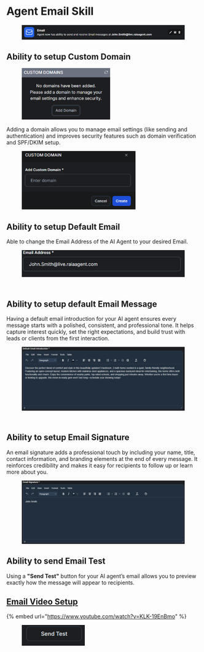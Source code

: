 # Agent Email Skill



<figure><img src="../.gitbook/assets/Screenshot 2025-07-20 055540 (2).png" alt=""><figcaption></figcaption></figure>

## Ability to setup Custom Domain

<figure><img src="../.gitbook/assets/image (127).png" alt="" width="230"><figcaption></figcaption></figure>

&#x20;Adding a domain allows you to manage email settings (like sending and authentication) and improves security features such as domain verification and SPF/DKIM setup.

<figure><img src="../.gitbook/assets/image (128).png" alt="" width="296"><figcaption></figcaption></figure>

## Ability to setup Default Email

Able to change the Email Address of the AI Agent to your desired Email.

<figure><img src="../.gitbook/assets/image (122).png" alt=""><figcaption></figcaption></figure>

\
Ability to setup default Email Message
--------------------------------------

Having a default email introduction for your AI agent ensures every message starts with a polished, consistent, and professional tone. It helps capture interest quickly, set the right expectations, and build trust with leads or clients from the first interaction.

<figure><img src="../.gitbook/assets/image (126).png" alt=""><figcaption></figcaption></figure>

\
Ability to setup Email Signature
--------------------------------

An email signature adds a professional touch by including your name, title, contact information, and branding elements at the end of every message. It reinforces credibility and makes it easy for recipients to follow up or learn more about you.

<figure><img src="../.gitbook/assets/image (129).png" alt=""><figcaption></figcaption></figure>

## Ability to send Email Test

Using a **"Send Test"** button for your AI agent’s email allows you to preview exactly how the message will appear to recipients.

## [Email Video Setup](https://www.youtube.com/watch?v=KLK-19EnBmo)

{% embed url="https://www.youtube.com/watch?v=KLK-19EnBmo" %}

<figure><img src="../.gitbook/assets/image (130).png" alt=""><figcaption></figcaption></figure>
